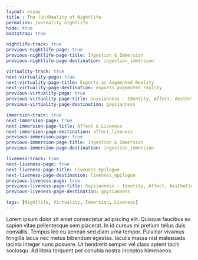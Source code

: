 ```yaml
--- 
layout: essay
title : The (Un)Reality of Nightlife
permalink: /unreality_nightlife
hide: true
bootstrap: true

nightlife-track: true
previous-nightlife-page: true
previous-nightlife-page-title: Ingestion & Immersion
previous-nightlife-page-destination: ingestion_immersion

virtuality-track: true
next-virtuality-page: true
next-virtuality-page-title: Esports as Augmented Reality
next-virtuality-page-destination: esports_augmented_reality
previous-virtuality-page: true
previous-virtuality-page-title: Gaysianness - Identity, Affect, Aesthetic
previous-virtuality-page-destination: gaysianness

immersion-track: true
next-immersion-page: true
next-immersion-page-title: Affect & Liveness
next-immersion-page-destination: affect_liveness
previous-immersion-page: true
previous-immersion-page-title: Ingestion & Immersion
previous-immersion-page-destination: ingestion_immersion

liveness-track: true
next-liveness-page: true
next-liveness-page-title: Liveness Epilogue
next-liveness-page-destination: liveness_epilogue
previous-liveness-page: true
previous-liveness-page-title: Gaysianness - Identity, Affect, Aesthetic
previous-liveness-page-destination: gaysianness

tags: [Nightlife, Virtuality, Immersion, Liveness]
---
```


Lorem ipsum dolor sit amet consectetur adipiscing elit. Quisque faucibus ex sapien vitae pellentesque sem placerat. In id cursus mi pretium tellus duis convallis. Tempus leo eu aenean sed diam urna tempor. Pulvinar vivamus fringilla lacus nec metus bibendum egestas. Iaculis massa nisl malesuada lacinia integer nunc posuere. Ut hendrerit semper vel class aptent taciti sociosqu. Ad litora torquent per conubia nostra inceptos himenaeos.

